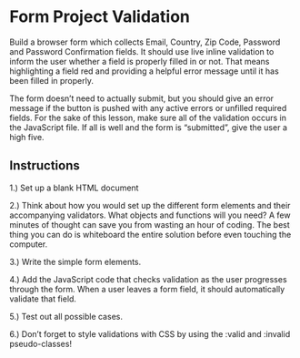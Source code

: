 # Form Project Validation

Build a browser form which collects Email, Country, Zip Code, Password and Password Confirmation fields. It should use live inline validation to inform the user whether a field is properly filled in or not. That means highlighting a field red and providing a helpful error message until it has been filled in properly.

The form doesn’t need to actually submit, but you should give an error message if the button is pushed with any active errors or unfilled required fields. For the sake of this lesson, make sure all of the validation occurs in the JavaScript file. If all is well and the form is “submitted”, give the user a high five.


## Instructions

1.) Set up a blank HTML document

2.) Think about how you would set up the different form elements and their accompanying validators. What objects and functions will you need? A few minutes of thought can save you from wasting an hour of coding. The best thing you can do is whiteboard the entire solution before even touching the computer.

3.) Write the simple form elements.

4.) Add the JavaScript code that checks validation as the user progresses through the form. When a user leaves a form field, it should automatically validate that field.

5.) Test out all possible cases.

6.) Don’t forget to style validations with CSS by using the :valid and :invalid pseudo-classes!



















